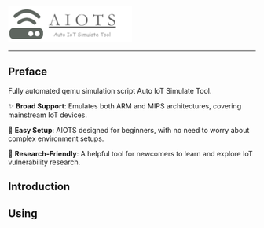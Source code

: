 

<img src="pic/image-20240913225517878.png" alt="image-20240913225517878" style="width:50%;" />

---

## Preface

Fully automated qemu simulation script Auto IoT Simulate Tool.

✨ **Broad Support**: Emulates both ARM and MIPS architectures, covering mainstream IoT devices.

👋 **Easy Setup**: AIOTS designed for beginners, with no need to worry about complex environment setups.

🎉 **Research-Friendly**: A helpful tool for newcomers to learn and explore IoT vulnerability research.



## Introduction



## Using



